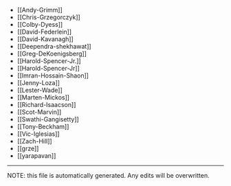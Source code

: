* [[Andy-Grimm]]
* [[Chris-Grzegorczyk]]
* [[Colby-Dyess]]
* [[David-Federlein]]
* [[David-Kavanagh]]
* [[Deependra-shekhawat]]
* [[Greg-DeKoenigsberg]]
* [[Harold-Spencer-Jr.]]
* [[Harold-Spencer-Jr]]
* [[Imran-Hossain-Shaon]]
* [[Jenny-Loza]]
* [[Lester-Wade]]
* [[Marten-Mickos]]
* [[Richard-Isaacson]]
* [[Scot-Marvin]]
* [[Swathi-Gangisetty]]
* [[Tony-Beckham]]
* [[Vic-Iglesias]]
* [[Zach-Hill]]
* [[grze]]
* [[yarapavan]]

*****
NOTE: this file is automatically generated. Any edits will be overwritten.
